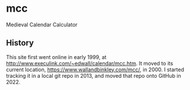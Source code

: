 # mcc
Medieval Calendar Calculator

## History

This site first went online in early 1999, at http://www.execulink.com/~edwall/calendar/mcc.htm. It moved to its current location, https://www.wallandbinkley.com/mcc/, in 2000. I started tracking it in a local git repo in 2013, and moved that repo onto GitHub in 2022.